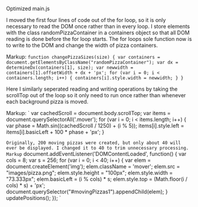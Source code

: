 

Optimized main.js

I moved the first four lines of code out of the for loop, so it is only necessary to read the DOM once rather than in every loop. I store elements with the class randomPizzaContainer in a containers object so that all DOM reading is done before the for loop starts. The for loops sole function now is to write to the DOM and change the width of pizza containers. 

Markup: `
function changePizzaSizes(size) {
    var containers = document.getElementsByClassName("randomPizzaContainer");
    var dx = determineDx(containers[1], size);
    var newwidth = containers[1].offsetWidth + dx + 'px';
    for (var i = 0; i < containers.length; i++) {
      containers[i].style.width = newwidth;
    }
  }
  `

Here I similarly seperated reading and writing operations by taking the scrollTop out of the loop so it only need to run once rather than whenever each background pizza is moved. 

Markup: `
  var cachedScroll = document.body.scrollTop;
  var items = document.querySelectorAll('.mover');
  for (var i = 0; i < items.length; i++) {
    var phase = Math.sin((cachedScroll / 1250) + (i % 5));
    items[i].style.left = items[i].basicLeft + 100 * phase + 'px';
  }

`
Originally, 200 moving pizzas were created, but only about 40 will ever be displayed. I changed it to 40 to trim unnecessary processing. 	Markup `
document.addEventListener('DOMContentLoaded', function() {
  var cols = 8;
  var s = 256;
  for (var i = 0; i < 40; i++) {
    var elem = document.createElement('img');
    elem.className = 'mover';
    elem.src = "images/pizza.png";
    elem.style.height = "100px";
    elem.style.width = "73.333px";
    elem.basicLeft = (i % cols) * s;
    elem.style.top = (Math.floor(i / cols) * s) + 'px';
    document.querySelector("#movingPizzas1").appendChild(elem);
  }
  updatePositions();
});
`
